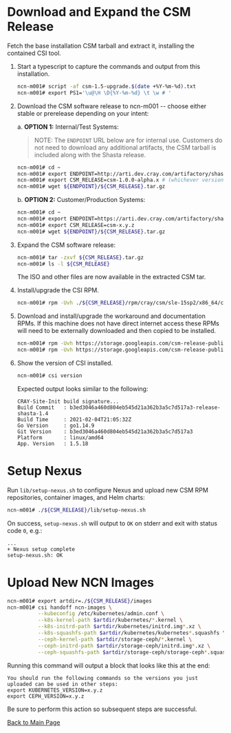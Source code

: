 # Download and Expand the CSM Release

Fetch the base installation CSM tarball and extract it, installing the contained CSI tool.

1. Start a typescript to capture the commands and output from this installation.
   ```bash
   ncn-m001# script -af csm-1.5-upgrade.$(date +%Y-%m-%d).txt
   ncn-m001# export PS1='\u@\H \D{%Y-%m-%d} \t \w # '
   ```
2. Download the CSM software release to ncn-m001 -- choose either stable or prerelease depending on your intent:

   a. **OPTION 1:** Internal/Test Systems:

      > NOTE: The `ENDPOINT` URL below are for internal use. Customers do not need to download any additional 
      > artifacts, the CSM tarball is included along with the Shasta release.
     
      ```bash
      ncn-m001# cd ~
      ncn-m001# export ENDPOINT=http://arti.dev.cray.com/artifactory/shasta-distribution-unstable-local/csm/
      ncn-m001# export CSM_RELEASE=csm-1.0.0-alpha.x # (whichever version is latest from above)
      ncn-m001# wget ${ENDPOINT}/${CSM_RELEASE}.tar.gz
      ``` 

   b. **OPTION 2:** Customer/Production Systems:

      ```bash
      ncn-m001# cd ~
      ncn-m001# export ENDPOINT=https://arti.dev.cray.com/artifactory/shasta-distribution-stable-local/csm/
      ncn-m001# export CSM_RELEASE=csm-x.y.z
      ncn-m001# wget ${ENDPOINT}/${CSM_RELEASE}.tar.gz
      ```


3. Expand the CSM software release:
   ```bash
   ncn-m001# tar -zxvf ${CSM_RELEASE}.tar.gz
   ncn-m001# ls -l ${CSM_RELEASE}
   ```
   The ISO and other files are now available in the extracted CSM tar.

4. Install/upgrade the CSI RPM.
   ```bash
   ncn-m001# rpm -Uvh ./${CSM_RELEASE}/rpm/cray/csm/sle-15sp2/x86_64/cray-site-init-*.x86_64.rpm
   ```

5. Download and install/upgrade the workaround and documentation RPMs. If this machine does not have direct internet 
   access these RPMs will need to be externally downloaded and then copied to be installed.
   ```bash
   ncn-m001# rpm -Uvh https://storage.googleapis.com/csm-release-public/shasta-1.5/docs-csm-install/docs-csm-install-latest.noarch.rpm
   ncn-m001# rpm -Uvh https://storage.googleapis.com/csm-release-public/shasta-1.5/csm-install-workarounds/csm-install-workarounds-latest.noarch.rpm
   ```

6. Show the version of CSI installed.
   ```bash
   ncn-m001# csi version
   ```
   
   Expected output looks similar to the following:
   ```
   CRAY-Site-Init build signature...
   Build Commit   : b3ed3046a460d804eb545d21a362b3a5c7d517a3-release-shasta-1.4
   Build Time     : 2021-02-04T21:05:32Z
   Go Version     : go1.14.9
   Git Version    : b3ed3046a460d804eb545d21a362b3a5c7d517a3
   Platform       : linux/amd64
   App. Version   : 1.5.18
    ```


# Setup Nexus

Run `lib/setup-nexus.sh` to configure Nexus and upload new CSM RPM
repositories, container images, and Helm charts:

```bash
ncn-m001# ./${CSM_RELEASE}/lib/setup-nexus.sh
```

On success, `setup-nexus.sh` will output to `OK` on stderr and exit with status
code `0`, e.g.:

```text
...
+ Nexus setup complete
setup-nexus.sh: OK
```

# Upload New NCN Images

```bash
ncn-m001# export artdir=./${CSM_RELEASE}/images
ncn-m001# csi handoff ncn-images \
          --kubeconfig /etc/kubernetes/admin.conf \
          --k8s-kernel-path $artdir/kubernetes/*.kernel \
          --k8s-initrd-path $artdir/kubernetes/initrd.img*.xz \
          --k8s-squashfs-path $artdir/kubernetes/kubernetes*.squashfs \
          --ceph-kernel-path $artdir/storage-ceph/*.kernel \
          --ceph-initrd-path $artdir/storage-ceph/initrd.img*.xz \
          --ceph-squashfs-path $artdir/storage-ceph/storage-ceph*.squashfs
```

Running this command will output a block that looks like this at the end:
```text
You should run the following commands so the versions you just uploaded can be used in other steps:
export KUBERNETES_VERSION=x.y.z
export CEPH_VERSION=x.y.z
```
Be sure to perform this action so subsequent steps are successful.

[Back to Main Page](../../README.md)
